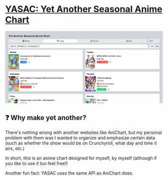 # [YASAC: Yet Another Seasonal Anime Chart](https://yasac.armaan.cc)
<img src="demo.png" />

## ❓ Why make yet another?
There's nothing wrong with another websites like AniChart,
but my personal problem with them was I wanted to organize and emphasize certain data (such as whether the show would be on Crunchyroll, what day and time it airs, etc.)

In short, this is an anime chart designed for myself, by myself (although if you like to use it too feel free!)

Another fun fact: YASAC uses the same API as AniChart does.
